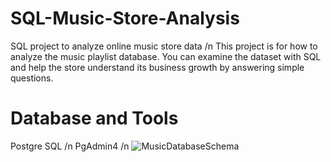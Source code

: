 # SQL-Music-Store-Analysis

SQL project to analyze online music store data /n
This project is for how to analyze the music playlist database. You can examine the dataset with SQL and help the store understand its business growth by answering simple questions.

# Database and Tools
Postgre SQL /n
PgAdmin4 /n
![MusicDatabaseSchema](https://github.com/user-attachments/assets/1cc0a52b-8859-484d-ae69-1683c38bb9a7)
